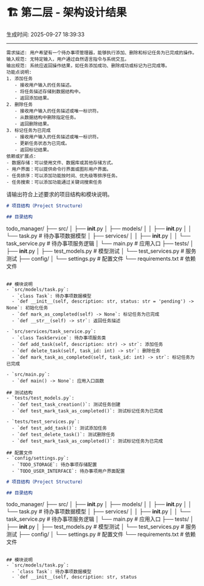 # 🏗️ 第二层 - 架构设计结果

生成时间: 2025-09-27 18:39:33

---

```
需求描述: 用户希望有一个待办事项管理器，能够执行添加、删除和标记任务为已完成的操作。
输入规范: 无特定输入，用户通过自然语言指令与系统交互。
输出规范: 系统应返回操作结果，如任务添加成功、删除成功或标记为已完成等。
功能点说明: 
1. 添加任务
   - 接收用户输入的任务描述。
   - 将任务描述存储到数据结构中。
   - 返回添加结果。
2. 删除任务
   - 接收用户输入的任务描述或唯一标识符。
   - 从数据结构中删除指定任务。
   - 返回删除结果。
3. 标记任务为已完成
   - 接收用户输入的任务描述或唯一标识符。
   - 更新任务状态为已完成。
   - 返回标记结果。
依赖或扩展点: 
- 数据存储：可以使用文件、数据库或其他存储方式。
- 用户界面：可以提供命令行界面或图形用户界面。
- 任务排序：可以添加功能按时间、优先级等排序任务。
- 任务搜索：可以添加功能通过关键词搜索任务
```

请输出符合上述要求的项目结构和模块说明。
```markdown
# 项目结构（Project Structure）

## 目录结构
```
todo_manager/
├── src/
│   ├── __init__.py
│   ├── models/
│   │   ├── __init__.py
│   │   └── task.py          # 待办事项数据模型
│   ├── services/
│   │   ├── __init__.py
│   │   └── task_service.py  # 待办事项服务逻辑
│   └── main.py              # 应用入口
├── tests/
│   ├── __init__.py
│   ├── test_models.py       # 模型测试
│   └── test_services.py     # 服务测试
├── config/
│   └── settings.py          # 配置文件
└── requirements.txt         # 依赖文件
```

## 模块说明
- `src/models/task.py`:
  - `class Task`: 待办事项数据模型
  - `def __init__(self, description: str, status: str = 'pending') -> None`: 初始化任务
  - `def mark_as_completed(self) -> None`: 标记任务为已完成
  - `def __str__(self) -> str`: 返回任务描述

- `src/services/task_service.py`:
  - `class TaskService`: 待办事项服务类
  - `def add_task(self, description: str) -> str`: 添加任务
  - `def delete_task(self, task_id: int) -> str`: 删除任务
  - `def mark_task_as_completed(self, task_id: int) -> str`: 标记任务为已完成

- `src/main.py`:
  - `def main() -> None`: 应用入口函数

## 测试结构
- `tests/test_models.py`:
  - `def test_task_creation()`: 测试任务创建
  - `def test_mark_task_as_completed()`: 测试标记任务为已完成

- `tests/test_services.py`:
  - `def test_add_task()`: 测试添加任务
  - `def test_delete_task()`: 测试删除任务
  - `def test_mark_task_as_completed()`: 测试标记任务为已完成

## 配置文件
- `config/settings.py`:
  - `TODO_STORAGE`: 待办事项存储配置
  - `TODO_USER_INTERFACE`: 待办事项用户界面配置
```
```markdown
# 项目结构（Project Structure）

## 目录结构
```
todo_manager/
├── src/
│   ├── __init__.py
│   ├── models/
│   │   ├── __init__.py
│   │   └── task.py          # 待办事项数据模型
│   ├── services/
│   │   ├── __init__.py
│   │   └── task_service.py  # 待办事项服务逻辑
│   └── main.py              # 应用入口
├── tests/
│   ├── __init__.py
│   ├── test_models.py       # 模型测试
│   └── test_services.py     # 服务测试
├── config/
│   └── settings.py          # 配置文件
└── requirements.txt         # 依赖文件
```

## 模块说明
- `src/models/task.py`:
  - `class Task`: 待办事项数据模型
  - `def __init__(self, description: str, status
